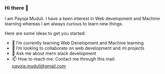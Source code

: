### Hi there 👋

<!--
**menakinako/menakinako** is a ✨ _special_ ✨ repository because its `README.md` (this file) appears on your GitHub profile.

Here are some ideas to get you started:

- 🔭 I’m currently working on ...
- 🌱 I’m currently learning ...
- 👯 I’m looking to collaborate on ...
- 🤔 I’m looking for help with ...
- 💬 Ask me about ...
- 📫 How to reach me: ...
- 😄 Pronouns: ...
- ⚡ Fun fact: ...
-->
I am Payoja Muduli. I have a keen interest in Web development and Machine learning whereas I am always curious to learn new things.

Here are some ideas to get you started:


- 🌱 I’m currently learning Web Development and Machine learning
- 👯 I’m looking to collaborate on web development and ml projects
- 💬 Ask me about mern stack development
- 📫 How to reach me: Contact me through this mail: payoja.muduli@gmail.com
